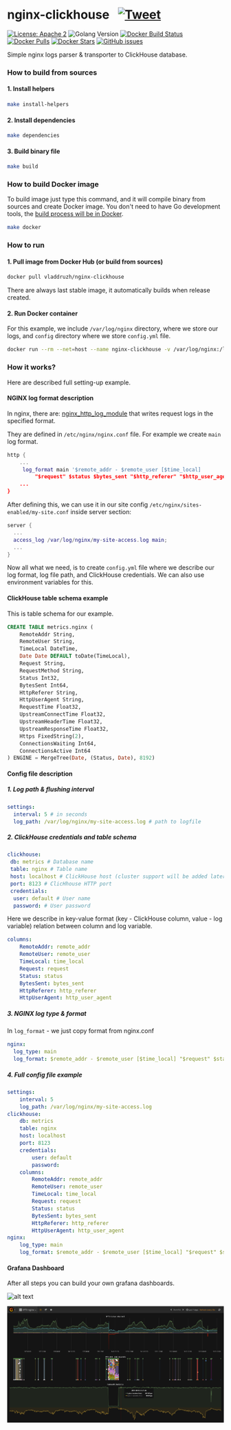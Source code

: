 # nginx-clickhouse &nbsp; [![Tweet](https://img.shields.io/twitter/url/http/shields.io.svg?style=social)](https://twitter.com/intent/tweet?text=Simple%20NGINX%20logs%20parser%20and%20transporter%20to%20ClickHouse%20database.%20&amp;url=https://github.com/vdv/nginx-clickhouse&amp;hashtags=nginx,clickhouse,golang)

[![License: Apache 2](https://img.shields.io/hexpm/l/plug.svg)](https://github.com/vdv/nginx-clickhouse/blob/master/LICENSE)
![Golang Version](https://img.shields.io/badge/golang-1.5%2B-blue.svg)
[![Docker Build Status](https://img.shields.io/docker/build/vladdruzh/nginx-clickhouse.svg)](https://hub.docker.com/r/vladdruzh/nginx-clickhouse/)
[![Docker Pulls](https://img.shields.io/docker/pulls/vladdruzh/nginx-clickhouse.svg)](https://hub.docker.com/r/vladdruzh/nginx-clickhouse/)
[![Docker Stars](https://img.shields.io/docker/stars/vladdruzh/nginx-clickhouse.svg)](https://hub.docker.com/r/vladdruzh/nginx-clickhouse/)
[![GitHub issues](https://img.shields.io/github/issues/vdv/nginx-clickhouse.svg)](https://github.com/vdv/nginx-clickhouse/issues)

Simple nginx logs parser &amp; transporter to ClickHouse database.

### How to build from sources

#### 1. Install helpers

```sh
make install-helpers
```

#### 2. Install dependencies

```sh
make dependencies
```

#### 3. Build binary file

```sh
make build
```

### How to build Docker image

To build image just type this command, and it will compile binary from sources and create Docker image. You don't need to have Go development tools, the [build process will be in Docker](https://medium.com/travis-on-docker/multi-stage-docker-builds-for-creating-tiny-go-images-e0e1867efe5a).

```sh
make docker
```

### How to run

#### 1. Pull image from Docker Hub (or build from sources)

```sh
docker pull vladdruzh/nginx-clickhouse
```

There are always last stable image, it automatically builds when release created.

#### 2. Run Docker container

For this example, we include `/var/log/nginx` directory, where we store our logs, and `config` directory where we store `config.yml` file.

```sh
docker run --rm --net=host --name nginx-clickhouse -v /var/log/nginx:/logs -v config:/config -d vladdruzh/nginx-clickhouse
```

### How it works?

Here are described full setting-up example.

#### NGINX log format description

In nginx, there are: [nginx_http_log_module](http://nginx.org/en/docs/http/ngx_http_log_module.html) that writes request logs in the specified format.

They are defined in `/etc/nginx/nginx.conf` file. For example we create `main` log format.

```lua
http {
    ...
     log_format main '$remote_addr - $remote_user [$time_local]
         "$request" $status $bytes_sent "$http_referer" "$http_user_agent"';
    ...
}
```

After defining this, we can use it in our site config `/etc/nginx/sites-enabled/my-site.conf` inside server section:

```lua
server {
  ...
  access_log /var/log/nginx/my-site-access.log main;
  ...
}
```

Now all what we need, is to create `config.yml` file where we describe our log format, log file path, and ClickHouse credentials. We can also use environment variables for this.

#### ClickHouse table schema example

This is table schema for our example.

```sql
CREATE TABLE metrics.nginx (
    RemoteAddr String,
    RemoteUser String,
    TimeLocal DateTime,
    Date Date DEFAULT toDate(TimeLocal),
    Request String,
    RequestMethod String,
    Status Int32,
    BytesSent Int64,
    HttpReferer String,
    HttpUserAgent String,
    RequestTime Float32,
    UpstreamConnectTime Float32,
    UpstreamHeaderTime Float32,
    UpstreamResponseTime Float32,
    Https FixedString(2),
    ConnectionsWaiting Int64,
    ConnectionsActive Int64
) ENGINE = MergeTree(Date, (Status, Date), 8192)
```

#### Config file description

##### 1. Log path & flushing interval

```yaml
settings:
  interval: 5 # in seconds
  log_path: /var/log/nginx/my-site-access.log # path to logfile
```

##### 2. ClickHouse credentials and table schema

```yaml
clickhouse:
 db: metrics # Database name
 table: nginx # Table name
 host: localhost # ClickHouse host (cluster support will be added later)
 port: 8123 # ClicHhouse HTTP port
 credentials:
  user: default # User name
  password: # User password
```

Here we describe in key-value format (key - ClickHouse column, value - log variable) relation between column and log variable.

```yaml
columns:
    RemoteAddr: remote_addr
    RemoteUser: remote_user
    TimeLocal: time_local
    Request: request
    Status: status
    BytesSent: bytes_sent
    HttpReferer: http_referer
    HttpUserAgent: http_user_agent
```

##### 3. NGINX log type & format

In `log_format` - we just copy format from nginx.conf

```yaml
nginx:
  log_type: main
  log_format: $remote_addr - $remote_user [$time_local] "$request" $status $bytes_sent "$http_referer" "$http_user_agent"
```

##### 4. Full config file example

```yaml
settings:
    interval: 5
    log_path: /var/log/nginx/my-site-access.log
clickhouse:
    db: metrics
    table: nginx
    host: localhost
    port: 8123
    credentials:
        user: default
        password:
    columns:
        RemoteAddr: remote_addr
        RemoteUser: remote_user
        TimeLocal: time_local
        Request: request
        Status: status
        BytesSent: bytes_sent
        HttpReferer: http_referer
        HttpUserAgent: http_user_agent
nginx:
    log_type: main
    log_format: $remote_addr - $remote_user [$time_local] "$request" $status $bytes_sent "$http_referer" "$http_user_agent"
```

#### Grafana Dashboard

After all steps you can build your own grafana dashboards.

![alt text](https://github.com/vdv/nginx-clickhouse/blob/master/grafana.png)

![alt text](https://github.com/openbsod/nginx2clickhouse/blob/master/iptv-status-returned.png)
